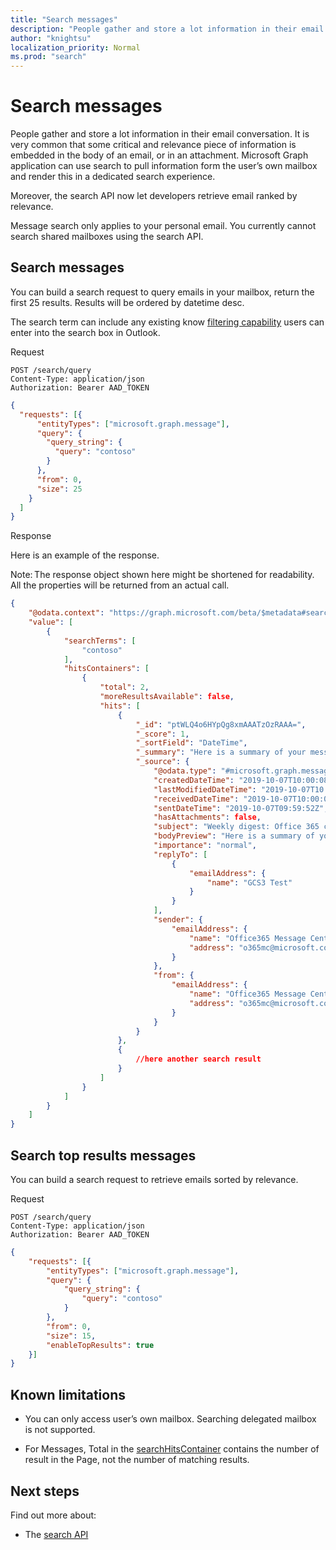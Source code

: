 ```yaml
---
title: "Search messages"
description: "People gather and store a lot information in their email conversation. It is very common that a piece of information is embedded in the body of an email, or in an attachment. Microsoft Graph application can use search to pull information form the user’s own mailbox and render this in a dedicated search experience."
author: "knightsu"
localization_priority: Normal
ms.prod: "search"
---
```


# Search messages

People gather and store a lot information in their email conversation. It is very common that some critical and relevance piece of information is embedded in the body of an email, or in an attachment. Microsoft Graph application can use search to pull information form the user’s own mailbox and render this in a dedicated search experience.

Moreover, the search API now let developers retrieve email ranked by relevance.

Message search only applies to your personal email. You currently cannot search shared mailboxes using the search API.

## Search messages
You can build a search request to query emails in your mailbox, return the first 25 results.
Results will be ordered by datetime desc.

The search term can include any existing know [filtering capability](https://support.office.com/en-us/article/learn-to-narrow-your-search-criteria-for-better-searches-in-outlook-d824d1e9-a255-4c8a-8553-276fb895a8da) users can enter into the search box in Outlook.

Request

```HTTP
POST /search/query
Content-Type: application/json
Authorization: Bearer AAD_TOKEN
```

```json
{
  "requests": [{
      "entityTypes": ["microsoft.graph.message"],
      "query": {
        "query_string": {
          "query": "contoso"
        }
      },
      "from": 0,
      "size": 25
    }
  ]
}
```

Response 

Here is an example of the response. 

Note: The response object shown here might be shortened for readability. All the properties will be returned from an actual call.

```json
{
    "@odata.context": "https://graph.microsoft.com/beta/$metadata#search",
    "value": [
        {
            "searchTerms": [
                "contoso"
            ],
            "hitsContainers": [
                {
                    "total": 2,
                    "moreResultsAvailable": false,
                    "hits": [
                        {
                            "_id": "ptWLQ4o6HYpQg8xmAAATzOzRAAA=",
                            "_score": 1,
                            "_sortField": "DateTime",
                            "_summary": "Here is a summary of your messages from last week",
                            "_source": {
                                "@odata.type": "#microsoft.graph.message",
                                "createdDateTime": "2019-10-07T10:00:08Z",
                                "lastModifiedDateTime": "2019-10-07T10:00:11Z",
                                "receivedDateTime": "2019-10-07T10:00:09Z",
                                "sentDateTime": "2019-10-07T09:59:52Z",
                                "hasAttachments": false,
                                "subject": "Weekly digest: Office 365 changes",
                                "bodyPreview": "Here is a summary of your messages from last week -   New Feature: Live captions in English-US a",
                                "importance": "normal",
                                "replyTo": [
                                    {
                                        "emailAddress": {
                                            "name": "GCS3 Test"
                                        }
                                    }
                                ],
                                "sender": {
                                    "emailAddress": {
                                        "name": "Office365 Message Center",
                                        "address": "o365mc@microsoft.com"
                                    }
                                },
                                "from": {
                                    "emailAddress": {
                                        "name": "Office365 Message Center",
                                        "address": "o365mc@microsoft.com",
                                    }
                                }
                            }
                        },
                        {
                            //here another search result
                        }
                    ]
                }
            ]
        }
    ]
}
```

## Search top results messages
You can build a search request to retrieve emails sorted by relevance.

Request

```HTTP
POST /search/query
Content-Type: application/json
Authorization: Bearer AAD_TOKEN
```

```json
{
    "requests": [{
        "entityTypes": ["microsoft.graph.message"],
        "query": {
            "query_string": {
                "query": "contoso"
            }
        },
        "from": 0,
        "size": 15,
        "enableTopResults": true
    }]
}
```

## Known limitations

- You can only access user’s own mailbox. Searching delegated mailbox is not supported.

- For Messages, Total in the [searchHitsContainer](/graph/api/resources/searchhitscontainer?view=graph-rest-beta) contains the number of result in the Page, not the number of matching results.

## Next steps

Find out more about:

- The [search API](/graph/api/search-query?view=graph-rest-beta)
